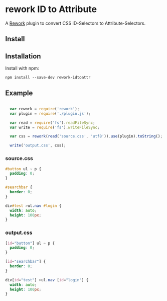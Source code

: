 rework ID to Attribute
===============

A [Rework](https://github.com/reworkcss/rework) plugin to convert CSS ID-Selectors to Attribute-Selectors.

## Install

## Installation

Install with npm:

```
npm install --save-dev rework-idtoattr
```

## Example

```js

  var rework = require('rework');
  var plugin = require('./plugin.js');

  var read = require('fs').readFileSync;
  var write = require('fs').writeFileSync;

  var css = rework(read('source.css', 'utf8')).use(plugin).toString();

  write('output.css', css);
```

### source.css

```css
#button ul ~ p {
  padding: 0;
}

#searchbar {
  border: 0;
}

div#test >ul.nav #login {
  width: auto;
  height: 100px;
}
```

### output.css

```css
[id="button"] ul ~ p {
  padding: 0;
}

[id="searchbar"] {
  border: 0;
}

div[id="test"] >ul.nav [id="login"] {
  width: auto;
  height: 100px;
}
```